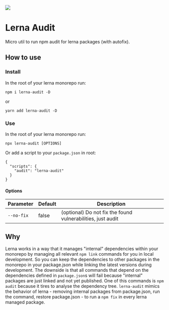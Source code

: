 ![](https://github.com/tnobody/lerna-audit/workflows/CI/badge.svg)

# Lerna Audit

Micro util to run npm audit for lerna packages (with autofix).

## How to use

### Install

In the root of your lerna monorepo run:

`npm i lerna-audit -D`

or

`yarn add lerna-audit -D`

### Use

In the root of your lerna monorepo run:

`npx lerna-audit [OPTIONS]`

Or add a script to your `package.json` in root:

```jsonc
{
  "scripts": {
    "audit": "lerna-audit"
  }
}
```

#### Options

| Parameter | Default | Description                                                 |
|-----------|---------|-------------------------------------------------------------|
| `--no-fix`| false   | (optional) Do not fix the found vulnerabilities, just audit | 

## Why

Lerna works in a way that it manages "internal" dependencies within your monorepo by managing all relevant `npm link` commands for you in local development. So you can keep the dependencies to other packages in the monorepo in your package.json while linking the latest versions during development. The downside is that all commands that depend on the dependencies defined in `package.json`s will fail because "internal" packages are just linked and not yet published. One of this commands is `npm audit` because it tires to analyse the dependency tree. `lerna-audit` mimics the behavior of lerna - removing internal packages from package.json, run the command, restore package.json - to run a `npm fix` in every lerna managed package.
